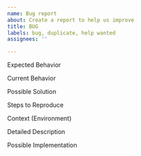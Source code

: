 ```yaml
---
name: Bug report
about: Create a report to help us improve
title: BUG
labels: bug, duplicate, help wanted
assignees: ''

---
```


Expected Behavior

Current Behavior

Possible Solution

Steps to Reproduce

Context (Environment)

Detailed Description

Possible Implementation

